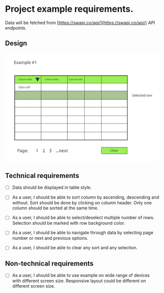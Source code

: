 # Project example requirements.

Data will be fetched from [https://swapi.co/api/](https://swapi.co/api/) API endpoints.

## Design

![example 1 mockup](assets/mockup/example-1.jpg "Example 1 mockup")

## Technical requirements

- [ ] Data should be displayed in table style.

- [ ] As a user, I should be able to sort column by ascending, descending and without. Sort should be done by clicking on column header. Only one column should be sorted at the same time.

- [ ] As a user, I should be able to select/deselect multiple number of rows. Selection should be marked with row background color.

- [ ] As a user, I should be able to navigate through data by selecting page number or next and previous options.

- [ ] As a user, I should be able to clear any sort and any selection.

## Non-technical requirements

- [ ] As a user, I should be able to use example on wide range of devices with different screen size. Responsive layout could  be different on different screen size.